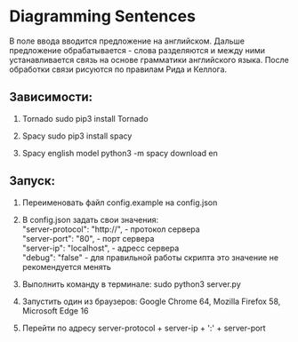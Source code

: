 # Diagramming Sentences

В поле ввода вводится предложение на английском. Дальше предложение обрабатывается - слова разделяются и между ними устанавливается связь на основе грамматики английского языка. После обработки связи рисуются по правилам Рида и Келлога.

## Зависимости:

1. Tornado
   sudo pip3 install Tornado

2. Spacy
   sudo pip3 install spacy

3. Spacy english model
   python3 -m spacy download en

## Запуск:

1. Переименовать файл config.example на config.json
2. В config.json задать свои значения:<br/>
   "server-protocol": "http://", - протокол сервера<br/>
   "server-port": "80", - порт сервера<br/>
   "server-ip": "localhost", - адресс сервера<br/>
   "debug": "false" - для правильной работы скрипта это значение не рекомендуется менять

3. Выполнить команду в терминале: sudo python3 server.py
4. Запустить один из браузеров: Google Chrome 64, Mozilla Firefox 58, Microsoft Edge 16
5. Перейти по адресу server-protocol + server-ip + ':' + server-port
